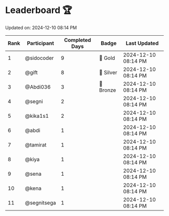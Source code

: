 # Leaderboard 🏆

Updated on: 2024-12-10 08:14 PM

| Rank | Participant       | Completed Days | Badge      | Last Updated         |
|------|-------------------|----------------|------------|----------------------|
| 1    | @sidocoder        | 9              | 🏅 Gold     | 2024-12-10 08:14 PM |
| 2    | @gift             | 8              | 🥈 Silver   | 2024-12-10 08:14 PM |
| 3    | @Abdi036          | 3              | 🥉 Bronze   | 2024-12-10 08:14 PM |
| 4    | @segni            | 2              |            | 2024-12-10 08:14 PM |
| 5    | @kika1s1          | 2              |            | 2024-12-10 08:14 PM |
| 6    | @abdi             | 1              |            | 2024-12-10 08:14 PM |
| 7    | @tamirat          | 1              |            | 2024-12-10 08:14 PM |
| 8    | @kiya             | 1              |            | 2024-12-10 08:14 PM |
| 9    | @sena             | 1              |            | 2024-12-10 08:14 PM |
| 10   | @kena             | 1              |            | 2024-12-10 08:14 PM |
| 11   | @segnitsega       | 1              |            | 2024-12-10 08:14 PM |
